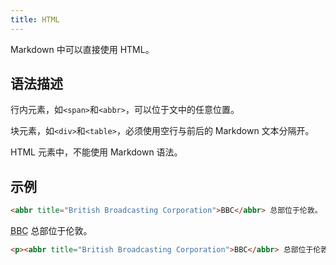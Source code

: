 ```yaml
---
title: HTML
---
```


Markdown 中可以直接使用 HTML。

## 语法描述

行内元素，如`<span>`和`<abbr>`，可以位于文中的任意位置。

块元素，如`<div>`和`<table>`，必须使用空行与前后的 Markdown 文本分隔开。

HTML 元素中，不能使用 Markdown 语法。

## 示例

```markdown
<abbr title="British Broadcasting Corporation">BBC</abbr> 总部位于伦敦。
```

<div class='exmp'>
  <div class='exmp-container'>
    <p><abbr title="British Broadcasting Corporation">BBC</abbr> 总部位于伦敦。</p>
  </div>
</div>

```html
<p><abbr title="British Broadcasting Corporation">BBC</abbr> 总部位于伦敦。</p>
```
